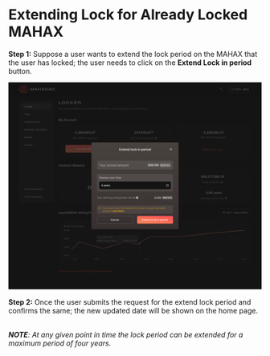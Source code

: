 # Extending Lock for Already Locked MAHAX

**Step 1:** Suppose a user wants to extend the lock period on the MAHAX that the user has locked; the user needs to click on the **Extend Lock in period** button.

![Confirm Extend Lock in period](<../../.gitbook/assets/Extend lockin period (1).png>)

**Step 2:** Once the user submits the request for the extend lock period and confirms the same; the new updated date will be shown on the home page.&#x20;

\
_**NOTE**: At any given point in time the lock period can be extended for a maximum period of four years._
